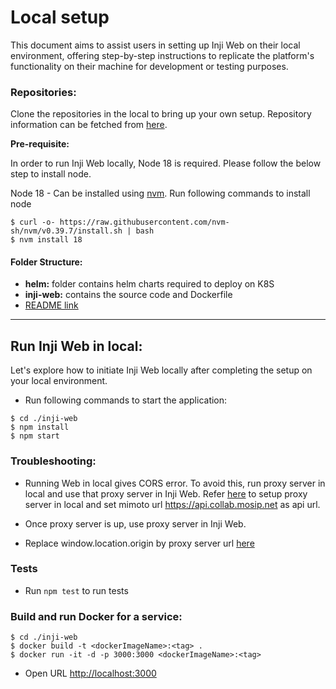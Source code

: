 # Local setup

This document aims to assist users in setting up Inji Web on their local environment, offering step-by-step instructions to replicate the platform's functionality on their machine for development or testing purposes.

### Repositories:

Clone the repositories in the local to bring up your own setup. Repository information can be fetched from [here](https://docs.mosip.io/inji/inji-web/inji-web/version-0.8.0#repository-released).

**Pre-requisite:**

In order to run Inji Web locally, Node 18 is required. Please follow the below step to install node.

Node 18 - Can be installed using [nvm](https://github.com/nvm-sh/nvm). Run following commands to install node

```
$ curl -o- https://raw.githubusercontent.com/nvm-sh/nvm/v0.39.7/install.sh | bash
$ nvm install 18
```

#### Folder Structure:

* **helm:** folder contains helm charts required to deploy on K8S
* **inji-web:** contains the source code and Dockerfile
* [README link](https://github.com/mosip/inji-web/blob/release-0.8.0/README.md)

***

## Run Inji Web in local:

Let's explore how to initiate Inji Web locally after completing the setup on your local environment.

* Run following commands to start the application:

```
$ cd ./inji-web
$ npm install
$ npm start
```
### Troubleshooting:

*  Running Web in local gives CORS error. To avoid this, run proxy server in local and use that proxy server in Inji Web. Refer [here](https://jakemccambley.medium.com/fixing-cors-errors-when-working-with-3rd-party-apis-a69dc5474804) to setup proxy server in local and set mimoto url https://api.collab.mosip.net as api url.

*  Once proxy server is up, use proxy server in Inji Web.

*  Replace window.location.origin by proxy server url [here](https://github.com/mosip/inji-web/blob/master/inji-web/src/utils/api.ts#L12-L14)

### Tests

*  Run ```npm test``` to run tests

### Build and run Docker for a service:

```
$ cd ./inji-web
$ docker build -t <dockerImageName>:<tag> .
$ docker run -it -d -p 3000:3000 <dockerImageName>:<tag>
```

* Open URL [http://localhost:3000](http://localhost:3000/)
